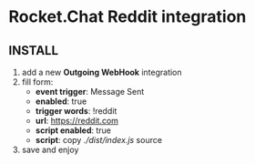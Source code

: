 # Rocket.Chat Reddit integration

## INSTALL

1. add a new **Outgoing WebHook** integration
2. fill form:
    - **event trigger**: Message Sent
    - **enabled**: true
    - **trigger words**: !reddit
    - **url**: https://reddit.com
    - **script enabled**: true
    - **script**: copy *./dist/index.js* source
3. save and enjoy
